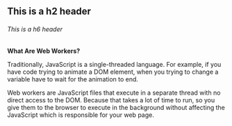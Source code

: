 ## This is a h2 header
###### This is a h6 header

**What Are Web Workers?** 

Traditionally, JavaScript is a single-threaded language. For example, 
if you have code trying to animate a DOM element, when you trying to change a variable have to wait for the animation to end.

Web workers are JavaScript files that execute in a separate thread with no direct access to the DOM.
Because that takes a lot of time to run, so you give them to the browser to execute in the background without affecting the JavaScript which is responsible for your web page. 

